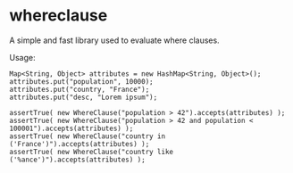 # whereclause
A simple and fast library used to evaluate where clauses.

Usage:

    Map<String, Object> attributes = new HashMap<String, Object>();
    attributes.put("population", 10000);
    attributes.put("country, "France");
    attributes.put("desc, "Lorem ipsum");

    assertTrue( new WhereClause("population > 42").accepts(attributes) );
    assertTrue( new WhereClause("population > 42 and population < 100001").accepts(attributes) );
    assertTrue( new WhereClause("country in ('France')").accepts(attributes) );
    assertTrue( new WhereClause("country like ('%ance')").accepts(attributes) );
